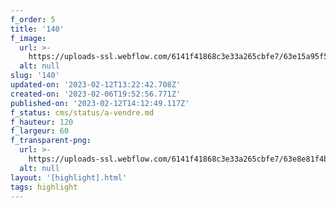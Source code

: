 ```yaml
---
f_order: 5
title: '140'
f_image:
  url: >-
    https://uploads-ssl.webflow.com/6141f41868c3e33a265cbfe7/63e15a95f58bf37c471dbfab_140-15.jpg
  alt: null
slug: '140'
updated-on: '2023-02-12T13:22:42.708Z'
created-on: '2023-02-06T19:52:56.771Z'
published-on: '2023-02-12T14:12:49.117Z'
f_status: cms/status/a-vendre.md
f_hauteur: 120
f_largeur: 60
f_transparent-png:
  url: >-
    https://uploads-ssl.webflow.com/6141f41868c3e33a265cbfe7/63e8e81f4b76915640316466_140-15.png
  alt: null
layout: '[highlight].html'
tags: highlight
---
```



